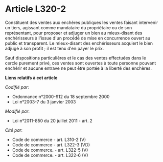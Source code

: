 # Article L320-2

Constituent des ventes aux enchères publiques les ventes faisant intervenir un tiers, agissant comme mandataire du
propriétaire ou de son représentant, pour proposer et adjuger un bien au mieux-disant des enchérisseurs à l'issue d'un
procédé de mise en concurrence ouvert au public et transparent. Le mieux-disant des enchérisseurs acquiert le bien adjugé à
son profit ; il est tenu d'en payer le prix.

Sauf dispositions particulières et le cas des ventes effectuées dans le cercle purement privé, ces ventes sont ouvertes à
toute personne pouvant enchérir et aucune entrave ne peut être portée à la liberté des enchères.

**Liens relatifs à cet article**

_Codifié par_:

  - Ordonnance n°2000-912 du 18 septembre 2000
  - Loi n°2003-7 du 3 janvier 2003

_Modifié par_:

  - Loi n°2011-850 du 20 juillet 2011 - art. 2

_Cité par_:

  - Code de commerce - art. L310-2 (V)
  - Code de commerce - art. L322-3 (VD)
  - Code de commerce. - art. L322-5 (V)
  - Code de commerce. - art. L322-6 (V)
